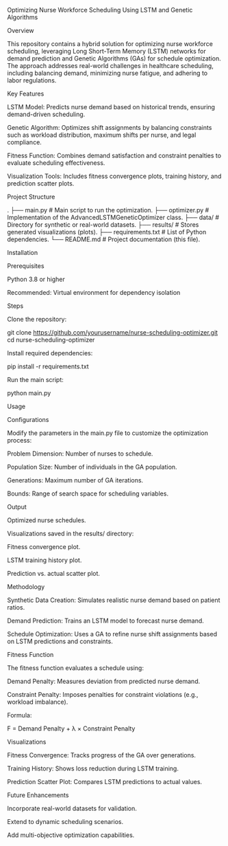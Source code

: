 Optimizing Nurse Workforce Scheduling Using LSTM and Genetic Algorithms

Overview

This repository contains a hybrid solution for optimizing nurse workforce scheduling, leveraging Long Short-Term Memory (LSTM) networks for demand prediction and Genetic Algorithms (GAs) for schedule optimization. The approach addresses real-world challenges in healthcare scheduling, including balancing demand, minimizing nurse fatigue, and adhering to labor regulations.

Key Features

LSTM Model: Predicts nurse demand based on historical trends, ensuring demand-driven scheduling.

Genetic Algorithm: Optimizes shift assignments by balancing constraints such as workload distribution, maximum shifts per nurse, and legal compliance.

Fitness Function: Combines demand satisfaction and constraint penalties to evaluate scheduling effectiveness.

Visualization Tools: Includes fitness convergence plots, training history, and prediction scatter plots.

Project Structure

.
├── main.py               # Main script to run the optimization.
├── optimizer.py          # Implementation of the AdvancedLSTMGeneticOptimizer class.
├── data/                 # Directory for synthetic or real-world datasets.
├── results/              # Stores generated visualizations (plots).
├── requirements.txt      # List of Python dependencies.
└── README.md             # Project documentation (this file).

Installation

Prerequisites

Python 3.8 or higher

Recommended: Virtual environment for dependency isolation

Steps

Clone the repository:

git clone https://github.com/yourusername/nurse-scheduling-optimizer.git
cd nurse-scheduling-optimizer

Install required dependencies:

pip install -r requirements.txt

Run the main script:

python main.py

Usage

Configurations

Modify the parameters in the main.py file to customize the optimization process:

Problem Dimension: Number of nurses to schedule.

Population Size: Number of individuals in the GA population.

Generations: Maximum number of GA iterations.

Bounds: Range of search space for scheduling variables.

Output

Optimized nurse schedules.

Visualizations saved in the results/ directory:

Fitness convergence plot.

LSTM training history plot.

Prediction vs. actual scatter plot.

Methodology

Synthetic Data Creation: Simulates realistic nurse demand based on patient ratios.

Demand Prediction: Trains an LSTM model to forecast nurse demand.

Schedule Optimization: Uses a GA to refine nurse shift assignments based on LSTM predictions and constraints.

Fitness Function

The fitness function evaluates a schedule using:

Demand Penalty: Measures deviation from predicted nurse demand.

Constraint Penalty: Imposes penalties for constraint violations (e.g., workload imbalance).

Formula:

F = Demand Penalty + λ × Constraint Penalty

Visualizations

Fitness Convergence: Tracks progress of the GA over generations.

Training History: Shows loss reduction during LSTM training.

Prediction Scatter Plot: Compares LSTM predictions to actual values.

Future Enhancements

Incorporate real-world datasets for validation.

Extend to dynamic scheduling scenarios.

Add multi-objective optimization capabilities.
